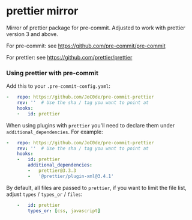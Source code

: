 prettier mirror
===============

Mirror of prettier package for pre-commit. Adjusted to work with prettier version 3 and above.

For pre-commit: see https://github.com/pre-commit/pre-commit

For prettier: see https://github.com/prettier/prettier


### Using prettier with pre-commit

Add this to your `.pre-commit-config.yaml`:

```yaml
-   repo: https://github.com/JoC0de/pre-commit-prettier
    rev: ''  # Use the sha / tag you want to point at
    hooks:
    -   id: prettier
```

When using plugins with `prettier` you'll need to declare them under
`additional_dependencies`. For example:

```yaml
-   repo: https://github.com/JoC0de/pre-commit-prettier
    rev: ''  # Use the sha / tag you want to point at
    hooks:
    -   id: prettier
        additional_dependencies:
        -   prettier@3.3.3
        -   '@prettier/plugin-xml@3.4.1'
```

By default, all files are passed to `prettier`, if you want to limit the
file list, adjust `types` / `types_or` / `files`:

```yaml
    -   id: prettier
        types_or: [css, javascript]
```
